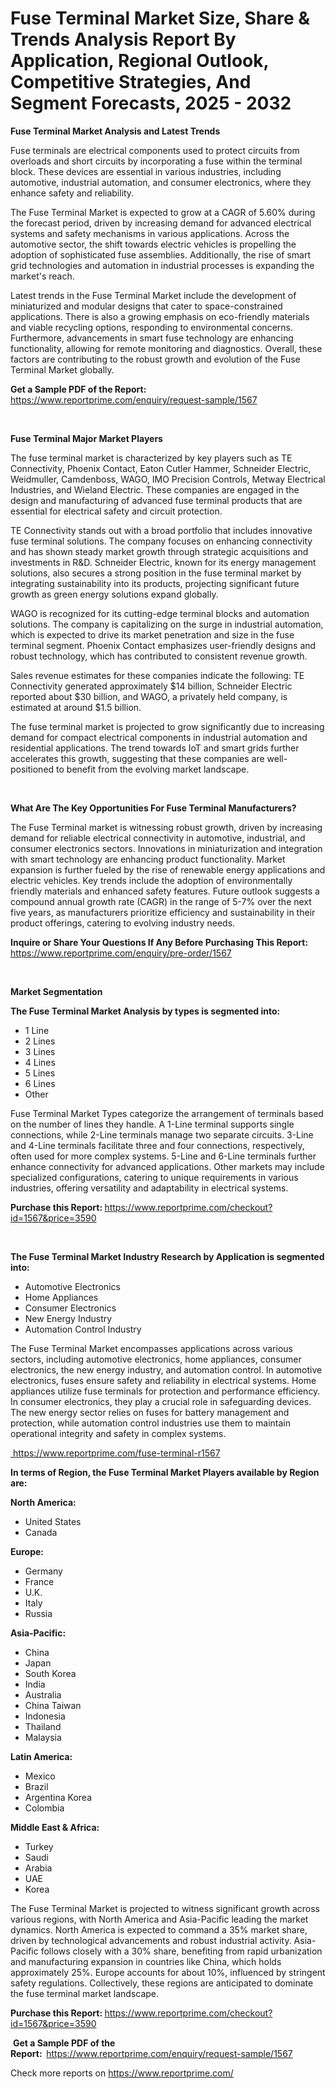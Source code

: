 <p><h1>Fuse Terminal Market Size, Share & Trends Analysis Report By Application, Regional Outlook, Competitive Strategies, And Segment Forecasts, 2025 - 2032</h1></p><p><strong>Fuse Terminal Market Analysis and Latest Trends</strong></p>
<p><p>Fuse terminals are electrical components used to protect circuits from overloads and short circuits by incorporating a fuse within the terminal block. These devices are essential in various industries, including automotive, industrial automation, and consumer electronics, where they enhance safety and reliability.</p><p>The Fuse Terminal Market is expected to grow at a CAGR of 5.60% during the forecast period, driven by increasing demand for advanced electrical systems and safety mechanisms in various applications. Across the automotive sector, the shift towards electric vehicles is propelling the adoption of sophisticated fuse assemblies. Additionally, the rise of smart grid technologies and automation in industrial processes is expanding the market's reach.</p><p>Latest trends in the Fuse Terminal Market include the development of miniaturized and modular designs that cater to space-constrained applications. There is also a growing emphasis on eco-friendly materials and viable recycling options, responding to environmental concerns. Furthermore, advancements in smart fuse technology are enhancing functionality, allowing for remote monitoring and diagnostics. Overall, these factors are contributing to the robust growth and evolution of the Fuse Terminal Market globally.</p></p>
<p><strong>Get a Sample PDF of the Report:&nbsp;</strong> <a href="https://www.reportprime.com/enquiry/request-sample/1567?utm_campaign=3050&utm_medium=2&utm_source=Github&utm_content=ia&utm_term=18032025&utm_id=fuse-terminal">https://www.reportprime.com/enquiry/request-sample/1567</a></p>
<p>&nbsp;</p>
<p><strong>Fuse Terminal Major Market Players</strong></p>
<p><p>The fuse terminal market is characterized by key players such as TE Connectivity, Phoenix Contact, Eaton Cutler Hammer, Schneider Electric, Weidmuller, Camdenboss, WAGO, IMO Precision Controls, Metway Electrical Industries, and Wieland Electric. These companies are engaged in the design and manufacturing of advanced fuse terminal products that are essential for electrical safety and circuit protection.</p><p>TE Connectivity stands out with a broad portfolio that includes innovative fuse terminal solutions. The company focuses on enhancing connectivity and has shown steady market growth through strategic acquisitions and investments in R&D. Schneider Electric, known for its energy management solutions, also secures a strong position in the fuse terminal market by integrating sustainability into its products, projecting significant future growth as green energy solutions expand globally.</p><p>WAGO is recognized for its cutting-edge terminal blocks and automation solutions. The company is capitalizing on the surge in industrial automation, which is expected to drive its market penetration and size in the fuse terminal segment. Phoenix Contact emphasizes user-friendly designs and robust technology, which has contributed to consistent revenue growth.</p><p>Sales revenue estimates for these companies indicate the following: TE Connectivity generated approximately $14 billion, Schneider Electric reported about $30 billion, and WAGO, a privately held company, is estimated at around $1.5 billion. </p><p>The fuse terminal market is projected to grow significantly due to increasing demand for compact electrical components in industrial automation and residential applications. The trend towards IoT and smart grids further accelerates this growth, suggesting that these companies are well-positioned to benefit from the evolving market landscape.</p></p>
<p>&nbsp;</p>
<p><strong>What Are The Key Opportunities For Fuse Terminal Manufacturers?</strong></p>
<p><p>The Fuse Terminal market is witnessing robust growth, driven by increasing demand for reliable electrical connectivity in automotive, industrial, and consumer electronics sectors. Innovations in miniaturization and integration with smart technology are enhancing product functionality. Market expansion is further fueled by the rise of renewable energy applications and electric vehicles. Key trends include the adoption of environmentally friendly materials and enhanced safety features. Future outlook suggests a compound annual growth rate (CAGR) in the range of 5-7% over the next five years, as manufacturers prioritize efficiency and sustainability in their product offerings, catering to evolving industry needs.</p></p>
<p><strong>Inquire or Share Your Questions If Any Before Purchasing This Report:</strong> <a href="https://www.reportprime.com/enquiry/pre-order/1567?utm_campaign=3050&utm_medium=2&utm_source=Github&utm_content=ia&utm_term=18032025&utm_id=fuse-terminal">https://www.reportprime.com/enquiry/pre-order/1567</a></p>
<p>&nbsp;</p>
<p><strong>Market Segmentation</strong></p>
<p><strong>The Fuse Terminal Market Analysis by types is segmented into:</strong></p>
<p><ul><li>1 Line</li><li>2 Lines</li><li>3 Lines</li><li>4 Lines</li><li>5 Lines</li><li>6 Lines</li><li>Other</li></ul></p>
<p><p>Fuse Terminal Market Types categorize the arrangement of terminals based on the number of lines they handle. A 1-Line terminal supports single connections, while 2-Line terminals manage two separate circuits. 3-Line and 4-Line terminals facilitate three and four connections, respectively, often used for more complex systems. 5-Line and 6-Line terminals further enhance connectivity for advanced applications. Other markets may include specialized configurations, catering to unique requirements in various industries, offering versatility and adaptability in electrical systems.</p></p>
<p><strong>Purchase this Report:&nbsp;</strong><a href="https://www.reportprime.com/checkout?id=1567&price=3590&utm_campaign=3050&utm_medium=2&utm_source=Github&utm_content=ia&utm_term=18032025&utm_id=fuse-terminal">https://www.reportprime.com/checkout?id=1567&price=3590</a></p>
<p>&nbsp;</p>
<p><strong>The Fuse Terminal Market Industry Research by Application is segmented into:</strong></p>
<p><ul><li>Automotive Electronics</li><li>Home Appliances</li><li>Consumer Electronics</li><li>New Energy Industry</li><li>Automation Control Industry</li></ul></p>
<p><p>The Fuse Terminal Market encompasses applications across various sectors, including automotive electronics, home appliances, consumer electronics, the new energy industry, and automation control. In automotive electronics, fuses ensure safety and reliability in electrical systems. Home appliances utilize fuse terminals for protection and performance efficiency. In consumer electronics, they play a crucial role in safeguarding devices. The new energy sector relies on fuses for battery management and protection, while automation control industries use them to maintain operational integrity and safety in complex systems.</p></p>
<p><a href="https://www.reportprime.com/fuse-terminal-r1567?utm_campaign=3050&utm_medium=2&utm_source=Github&utm_content=ia&utm_term=18032025&utm_id=fuse-terminal">&nbsp;https://www.reportprime.com/fuse-terminal-r1567</a></p>
<p><strong>In terms of Region, the Fuse Terminal Market Players available by Region are:</strong></p>
<p>
    <p> <strong> North America: </strong>
        <ul>
            <li>United States</li>
            <li>Canada</li>
        </ul>
        </p> 
    <p> <strong> Europe: </strong>
        <ul>
            <li>Germany</li>
            <li>France</li>
            <li>U.K.</li>
            <li>Italy</li>
            <li>Russia</li>
        </ul>
        </p> 
    <p> <strong> Asia-Pacific: </strong>
        <ul>
            <li>China</li>
            <li>Japan</li>
            <li>South Korea</li>
            <li>India</li>
            <li>Australia</li>
            <li>China Taiwan</li>
            <li>Indonesia</li>
            <li>Thailand</li>
            <li>Malaysia</li>
        </ul>
        </p> 
    <p> <strong> Latin America: </strong>
        <ul>
            <li>Mexico</li>
            <li>Brazil</li>
            <li>Argentina Korea</li>
            <li>Colombia</li>
        </ul>
        </p> 
    <p> <strong> Middle East & Africa: </strong>
        <ul>
            <li>Turkey</li>
            <li>Saudi</li>
            <li>Arabia</li>
            <li>UAE</li>
            <li>Korea</li>
        </ul>
    </p>
    </p>
<p><p>The Fuse Terminal Market is projected to witness significant growth across various regions, with North America and Asia-Pacific leading the market dynamics. North America is expected to command a 35% market share, driven by technological advancements and robust industrial activity. Asia-Pacific follows closely with a 30% share, benefiting from rapid urbanization and manufacturing expansion in countries like China, which holds approximately 25%. Europe accounts for about 10%, influenced by stringent safety regulations. Collectively, these regions are anticipated to dominate the fuse terminal market landscape.</p></p>
<p><strong>Purchase this Report: </strong><a href="https://www.reportprime.com/checkout?id=1567&price=3590&utm_campaign=3050&utm_medium=2&utm_source=Github&utm_content=ia&utm_term=18032025&utm_id=fuse-terminal">https://www.reportprime.com/checkout?id=1567&price=3590</a></p>
<p>&nbsp;<strong>Get a Sample PDF of the Report:&nbsp;&nbsp;</strong><a href="https://www.reportprime.com/enquiry/request-sample/1567?utm_campaign=3050&utm_medium=2&utm_source=Github&utm_content=ia&utm_term=18032025&utm_id=fuse-terminal">https://www.reportprime.com/enquiry/request-sample/1567</a></p>
<p><strong></strong></p>
<p>Check more reports on <a href="https://www.reportprime.com/?utm_campaign=3050&utm_medium=2&utm_source=Github&utm_content=ia&utm_term=18032025&utm_id=fuse-terminal">https://www.reportprime.com/</a></p>